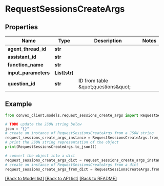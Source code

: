 # RequestSessionsCreateArgs


## Properties

Name | Type | Description | Notes
------------ | ------------- | ------------- | -------------
**agent_thread_id** | **str** |  | 
**assistant_id** | **str** |  | 
**function_name** | **str** |  | 
**input_parameters** | **List[str]** |  | 
**question_id** | **str** | ID from table \&quot;questions\&quot; | 

## Example

```python
from convex_client.models.request_sessions_create_args import RequestSessionsCreateArgs

# TODO update the JSON string below
json = "{}"
# create an instance of RequestSessionsCreateArgs from a JSON string
request_sessions_create_args_instance = RequestSessionsCreateArgs.from_json(json)
# print the JSON string representation of the object
print(RequestSessionsCreateArgs.to_json())

# convert the object into a dict
request_sessions_create_args_dict = request_sessions_create_args_instance.to_dict()
# create an instance of RequestSessionsCreateArgs from a dict
request_sessions_create_args_from_dict = RequestSessionsCreateArgs.from_dict(request_sessions_create_args_dict)
```
[[Back to Model list]](../README.md#documentation-for-models) [[Back to API list]](../README.md#documentation-for-api-endpoints) [[Back to README]](../README.md)


